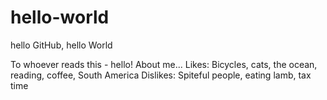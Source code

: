 # hello-world
hello GitHub, hello World

To whoever reads this - hello! 
About me...
Likes: Bicycles, cats, the ocean, reading, coffee, South America
Dislikes: Spiteful people, eating lamb, tax time
